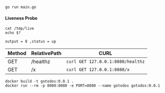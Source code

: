 ```
go run main.go
```

#### Liveness Probe

```
cat /tmp/live
echo $?
```

`output = 0 ,status = up`

| Method | RelativePath | CURL                              |
| ------ | ------------ | --------------------------------- |
| GET    | /healthz     | `curl GET 127.0.0.1:8080/healthz` |
| GET    | /x           | `curl GET 127.0.0.1:8080/x`       |

```
docker build -t gotodos:0.0.1 .
docker run --rm -p 8080:8080 -e PORT=8080 --name gotodos gotodos:0.0.1
```

